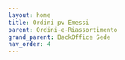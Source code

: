 ```yaml
---
layout: home
title: Ordini pv Emessi
parent: Ordini-e-Riassortimento
grand_parent: BackOffice Sede
nav_order: 4
---
```

